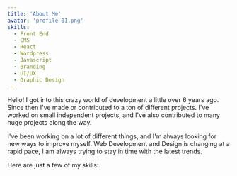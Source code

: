```yaml
---
title: 'About Me'
avatar: 'profile-01.png'
skills:
  - Front End
  - CMS
  - React
  - Wordpress
  - Javascript
  - Branding
  - UI/UX
  - Graphic Design
---
```


Hello! I got into this crazy world of development a little over 6 years ago. Since then I've made or contributed to 
a ton of different projects. I've worked on small independent projects, and I've also contributed to many huge projects along the way.

I've been working on a lot of different things, and I'm always looking for new ways to improve myself. Web Development and Design is changing at a rapid pace, I am always trying to stay in time with the latest trends.

Here are just a few of my skills:
